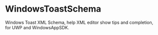 # WindowsToastSchema
Windows Toast XML Schema, help XML editor show tips and completion, for UWP and WindowsAppSDK.
